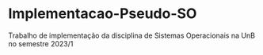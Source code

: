 # Implementacao-Pseudo-SO
Trabalho de implementação da disciplina de Sistemas Operacionais na UnB no semestre 2023/1
